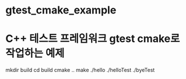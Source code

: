 # gtest_cmake_example
# C++ 테스트 프레임워크 gtest cmake로 작업하는 예제

mkdir build
cd build
cmake ..
make
./hello
./helloTest
./byeTest

